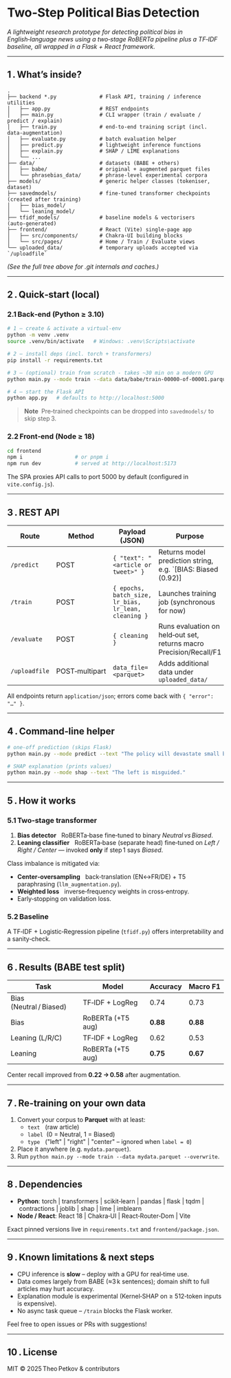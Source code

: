# Two‑Step Political Bias Detection

*A lightweight research prototype for detecting political bias in English‑language news using a two‑stage RoBERTa pipeline plus a TF‑IDF baseline, all wrapped in a Flask + React framework.*

---

## 1 . What’s inside?

```
.
├── backend *.py              # Flask API, training / inference utilities
│   ├── app.py                # REST endpoints
│   ├── main.py               # CLI wrapper (train / evaluate / predict / explain)
│   ├── train.py              # end‑to‑end training script (incl. data‑augmentation)
│   ├── evaluate.py           # batch evaluation helper
│   ├── predict.py            # lightweight inference functions
│   ├── explain.py            # SHAP / LIME explanations
│   └── ...
├── data/                     # datasets (BABE + others)
│   ├── babe/                 # original + augmented parquet files
│   └── phrasebias_data/      # phrase‑level experimental corpora
├── models/                   # generic helper classes (tokeniser, dataset)
├── savedmodels/              # fine‑tuned transformer checkpoints (created after training)
│   ├── bias_model/
│   └── leaning_model/
├── tfidf_models/             # baseline models & vectorisers (auto‑generated)
├── frontend/                 # React (Vite) single‑page app
│   ├── src/components/       # Chakra‑UI building blocks
│   └── src/pages/            # Home / Train / Evaluate views
└── uploaded_data/            # temporary uploads accepted via `/uploadfile`
```
*(See the full tree above for .git internals and caches.)*

---

## 2 . Quick‑start (local)

### 2.1 Back‑end (Python ≥ 3.10)

```bash
# 1 — create & activate a virtual‑env
python -m venv .venv
source .venv/bin/activate   # Windows: .venv\Scripts\activate

# 2 — install deps (incl. torch + transformers)
pip install -r requirements.txt

# 3 — (optional) train from scratch ‑ takes ~30 min on a modern GPU
python main.py --mode train --data data/babe/train-00000-of-00001.parquet --epochs 3 --batch_size 8 --cleaning

# 4 — start the Flask API
python app.py   # defaults to http://localhost:5000
```

> **Note** Pre‑trained checkpoints can be dropped into `savedmodels/` to skip step 3.

### 2.2 Front‑end (Node ≥ 18)

```bash
cd frontend
npm i                 # or pnpm i
npm run dev           # served at http://localhost:5173
```
The SPA proxies API calls to port 5000 by default (configured in `vite.config.js`).

---

## 3 . REST API

| Route | Method | Payload (JSON) | Purpose |
|-------|--------|----------------|---------|
| `/predict` | POST | `{ "text": "<article or tweet>" }` | Returns model prediction string, e.g. `[BIAS: Biased (0.92)] | [LEANING: Left (0.71)]` |
| `/train` | POST | `{ epochs, batch_size, lr_bias, lr_lean, cleaning }` | Launches training job (synchronous for now) |
| `/evaluate` | POST | `{ cleaning }` | Runs evaluation on held‑out set, returns macro Precision/Recall/F1 |
| `/uploadfile` | POST‑multipart | `data_file=<parquet>` | Adds additional data under `uploaded_data/` |

All endpoints return `application/json`; errors come back with `{ "error": "…" }`.

---

## 4 . Command‑line helper

```bash
# one‑off prediction (skips Flask)
python main.py --mode predict --text "The policy will devastate small businesses."

# SHAP explanation (prints values)
python main.py --mode shap --text "The left is misguided."
```

---

## 5 . How it works

### 5.1 Two‑stage transformer
1. **Bias detector**   RoBERTa‑base fine‑tuned to binary *Neutral vs Biased*.
2. **Leaning classifier**   RoBERTa‑base (separate head) fine‑tuned on *Left / Right / Center* — invoked **only** if step 1 says *Biased*.

Class imbalance is mitigated via:
* **Center‑oversampling**   back‑translation (EN↔FR/DE) + T5 paraphrasing (`llm_augmentation.py`).
* **Weighted loss**   inverse‑frequency weights in cross‑entropy.
* Early‑stopping on validation loss.

### 5.2 Baseline
A TF‑IDF + Logistic‑Regression pipeline (`tfidf.py`) offers interpretability and a sanity‑check.

---

## 6 . Results (BABE test split)

| Task | Model | Accuracy | Macro F1 |
|------|-------|----------|----------|
| Bias (Neutral / Biased) | TF‑IDF + LogReg | 0.74 | 0.73 |
| Bias | RoBERTa (+T5 aug) | **0.88** | **0.88** |
| Leaning (L/R/C) | TF‑IDF + LogReg | 0.62 | 0.53 |
| Leaning | RoBERTa (+T5 aug) | **0.75** | **0.67** |

Center recall improved from **0.22 → 0.58** after augmentation.

---

## 7 . Re‑training on your own data

1. Convert your corpus to **Parquet** with at least:
   * `text`   (raw article)
   * `label`  (0 = Neutral, 1 = Biased)
   * `type`   ("left" | "right" | "center" – ignored when `label = 0`)
2. Place it anywhere (e.g. `mydata.parquet`).
3. Run `python main.py --mode train --data mydata.parquet --overwrite`.

---

## 8 . Dependencies

* **Python**: torch | transformers | scikit‑learn | pandas | flask | tqdm | contractions | joblib | shap | lime | imblearn
* **Node / React**: React 18 | Chakra‑UI | React‑Router‑Dom | Vite

Exact pinned versions live in `requirements.txt` and `frontend/package.json`.

---

## 9 . Known limitations & next steps

* CPU inference is **slow** – deploy with a GPU for real‑time use.
* Data comes largely from BABE (≈3 k sentences); domain shift to full articles may hurt accuracy.
* Explanation module is experimental (Kernel‑SHAP on ≥ 512‑token inputs is expensive).
* No async task queue – `/train` blocks the Flask worker.

Feel free to open issues or PRs with suggestions!

---

## 10 . License

MIT © 2025 Theo Petkov & contributors

